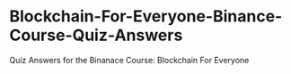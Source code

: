 # Blockchain-For-Everyone-Binance-Course-Quiz-Answers
Quiz Answers for the Binanace Course: Blockchain For Everyone
